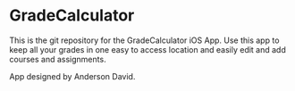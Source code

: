 # GradeCalculator

This is the git repository for the GradeCalculator iOS App. Use this app to keep all your grades in one easy to access location
and easily edit and add courses and assignments.

App designed by Anderson David.
